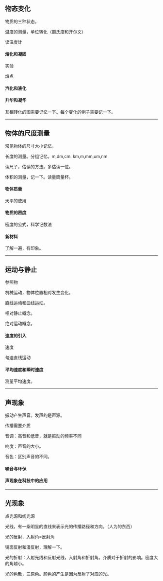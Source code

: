 ## 物态变化

物质的三种状态。

温度的测量，单位转化（摄氏度和开尔文）

读温度计

#### 熔化和凝固

实验

熔点

#### 汽化和液化

#### 升华和凝华

互相转化的图需要记忆一下。每个变化的例子需要记一下。

---

## 物体的尺度测量

常见物体的尺寸大小记忆。

长度的测量。分组记忆。m,dm,cm. km,m,mm,um,nm

读尺子，估读的方法。多估读一位。

体积的测量，记一下。读量筒量杯。

#### 物体质量

天平的使用

#### 物质的密度

密度的公式，科学记数法

#### 新材料

了解一遍，有印象。

---

## 运动与静止

参照物

机械运动，物体位置相对发生变化。

直线运动和曲线运动。

相对静止概念。

绝对运动概念。

#### 速度的引入

速度

匀速直线运动

#### 平均速度和瞬时速度

测量平均速度。

---

## 声现象

振动产生声音。发声的是声源。

传播需要介质

音调：高音和低音，就是振动的频率不同

响度：声音的大小。

音色：区别声音的不同。

#### 噪音与环保

#### 声现象在科技中的应用

---

## 光现象

点光源和线光源

光线，有一条明显的直线来表示光的传播路径和方向。（人为的东西）

光的反射，入射角=反射角

镜面反射和漫反射，理解一下。

光的折射：入射光线和反射光线，入射角和折射角。介质对于折射的影响。密度大的角越小。

光的色散，三原色。颜色的产生是因为反射了对应的光。





